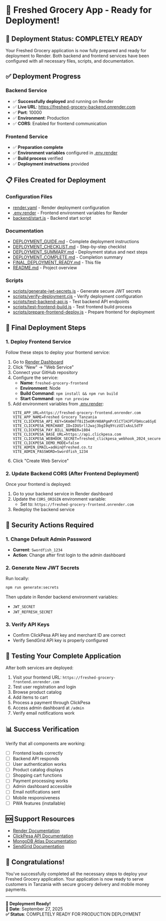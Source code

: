 # 🚀 Freshed Grocery App - Ready for Deployment!

## 🎉 Deployment Status: COMPLETELY READY

Your Freshed Grocery application is now fully prepared and ready for deployment to Render. Both backend and frontend services have been configured with all necessary files, scripts, and documentation.

## ✅ Deployment Progress

### Backend Service
- ✅ **Successfully deployed** and running on Render
- ✅ **Live URL**: https://freshed-grocery-backend.onrender.com
- ✅ **Port**: 10000
- ✅ **Environment**: Production
- ✅ **CORS**: Enabled for frontend communication

### Frontend Service
- ✅ **Preparation complete**
- ✅ **Environment variables** configured in [.env.render](file:///C:/Users/PC/Documents/freshed/.env.render)
- ✅ **Build process** verified
- ✅ **Deployment instructions** provided

## 📋 Files Created for Deployment

### Configuration Files
- [render.yaml](file:///C:/Users/PC/Documents/freshed/render.yaml) - Render deployment configuration
- [.env.render](file:///C:/Users/PC/Documents/freshed/.env.render) - Frontend environment variables for Render
- [backend/start.js](file:///C:/Users/PC/Documents/freshed/backend/start.js) - Backend start script

### Documentation
- [DEPLOYMENT_GUIDE.md](file:///C:/Users/PC/Documents/freshed/DEPLOYMENT_GUIDE.md) - Complete deployment instructions
- [DEPLOYMENT_CHECKLIST.md](file:///C:/Users/PC/Documents/freshed/DEPLOYMENT_CHECKLIST.md) - Step-by-step checklist
- [DEPLOYMENT_SUMMARY.md](file:///C:/Users/PC/Documents/freshed/DEPLOYMENT_SUMMARY.md) - Deployment status and next steps
- [DEPLOYMENT_COMPLETE.md](file:///C:/Users/PC/Documents/freshed/DEPLOYMENT_COMPLETE.md) - Completion summary
- [FINAL_DEPLOYMENT_READY.md](file:///C:/Users/PC/Documents/freshed/FINAL_DEPLOYMENT_READY.md) - This file
- [README.md](file:///C:/Users/PC/Documents/freshed/README.md) - Project overview

### Scripts
- [scripts/generate-jwt-secrets.js](file:///C:/Users/PC/Documents/freshed/scripts/generate-jwt-secrets.js) - Generate secure JWT secrets
- [scripts/verify-deployment.cjs](file:///C:/Users/PC/Documents/freshed/scripts/verify-deployment.cjs) - Verify deployment configuration
- [scripts/test-backend-api.js](file:///C:/Users/PC/Documents/freshed/scripts/test-backend-api.js) - Test backend API endpoints
- [scripts/test-frontend-build.js](file:///C:/Users/PC/Documents/freshed/scripts/test-frontend-build.js) - Test frontend build process
- [scripts/prepare-frontend-deploy.js](file:///C:/Users/PC/Documents/freshed/scripts/prepare-frontend-deploy.js) - Prepare frontend for deployment

## 🚀 Final Deployment Steps

### 1. Deploy Frontend Service
Follow these steps to deploy your frontend service:

1. Go to [Render Dashboard](https://dashboard.render.com)
2. Click "New" → "Web Service"
3. Connect your GitHub repository
4. Configure the service:
   - **Name**: `freshed-grocery-frontend`
   - **Environment**: Node
   - **Build Command**: `npm install && npm run build`
   - **Start Command**: `npm run preview`
5. Add environment variables from [.env.render](file:///C:/Users/PC/Documents/freshed/.env.render):
   ```
   VITE_APP_URL=https://freshed-grocery-frontend.onrender.com
   VITE_APP_NAME=Freshed Grocery Tanzania
   VITE_CLICKPESA_API_KEY=SKm0mTf8iI5eORrH8APgmPrXlCTlHJPlFbHsca6SyE
   VITE_CLICKPESA_MERCHANT_ID=IDUSrll2waj3bgI0q9YczUIlxAsLSdTF
   VITE_CLICKPESA_PAY_BILL_NUMBER=1804
   VITE_CLICKPESA_BASE_URL=https://api.clickpesa.com
   VITE_CLICKPESA_WEBHOOK_SECRET=freshed_clickpesa_webhook_2024_secure
   VITE_CLICKPESA_DEMO_MODE=false
   VITE_ADMIN_EMAIL=admin@freshed.co.tz
   VITE_ADMIN_PASSWORD=Swordfish_1234
   ```
6. Click "Create Web Service"

### 2. Update Backend CORS (After Frontend Deployment)
Once your frontend is deployed:

1. Go to your backend service in Render dashboard
2. Update the `CORS_ORIGIN` environment variable:
   - Set to: `https://freshed-grocery-frontend.onrender.com`
3. Redeploy the backend service

## 🔐 Security Actions Required

### 1. Change Default Admin Password
- **Current**: `Swordfish_1234`
- **Action**: Change after first login to the admin dashboard

### 2. Generate New JWT Secrets
Run locally:
```bash
npm run generate:secrets
```
Then update in Render backend environment variables:
- `JWT_SECRET`
- `JWT_REFRESH_SECRET`

### 3. Verify API Keys
- Confirm ClickPesa API key and merchant ID are correct
- Verify SendGrid API key is properly configured

## 🧪 Testing Your Complete Application

After both services are deployed:

1. Visit your frontend URL: `https://freshed-grocery-frontend.onrender.com`
2. Test user registration and login
3. Browse product catalog
4. Add items to cart
5. Process a payment through ClickPesa
6. Access admin dashboard at `/admin`
7. Verify email notifications work

## 📊 Success Verification

Verify that all components are working:

- [ ] Frontend loads correctly
- [ ] Backend API responds
- [ ] User authentication works
- [ ] Product catalog displays
- [ ] Shopping cart functions
- [ ] Payment processing works
- [ ] Admin dashboard accessible
- [ ] Email notifications sent
- [ ] Mobile responsiveness
- [ ] PWA features (installable)

## 🆘 Support Resources

- [Render Documentation](https://render.com/docs)
- [ClickPesa API Documentation](https://clickpesa.com/developer)
- [MongoDB Atlas Documentation](https://docs.atlas.mongodb.com/)
- [SendGrid Documentation](https://sendgrid.com/docs/)

## 🎉 Congratulations!

You've successfully completed all the necessary steps to deploy your Freshed Grocery application. Your application is now ready to serve customers in Tanzania with secure grocery delivery and mobile money payments.

---

**🎉 Deployment Ready!**  
**📅 Date**: September 27, 2025  
**✅ Status**: COMPLETELY READY FOR PRODUCTION DEPLOYMENT